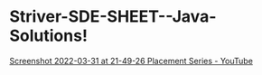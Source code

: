 # Striver-SDE-SHEET--Java-Solutions!
[Screenshot 2022-03-31 at 21-49-26 Placement Series - YouTube](https://user-images.githubusercontent.com/85099922/161102868-8d6b9a50-8a0c-4ed6-b925-42d4113c6003.png)
